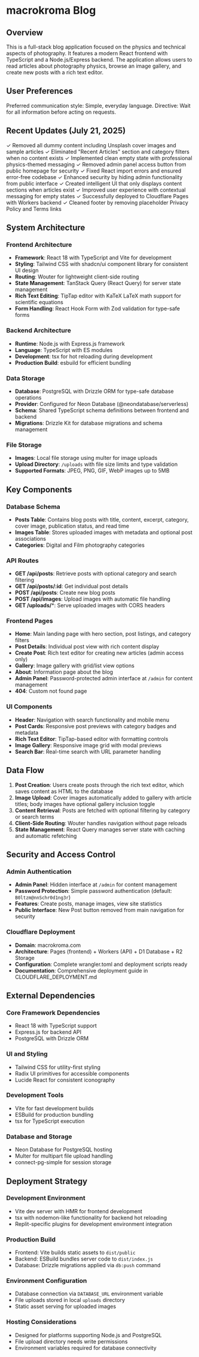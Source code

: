 # macrokroma Blog

## Overview

This is a full-stack blog application focused on the physics and technical aspects of photography. It features a modern React frontend with TypeScript and a Node.js/Express backend. The application allows users to read articles about photography physics, browse an image gallery, and create new posts with a rich text editor.

## User Preferences

Preferred communication style: Simple, everyday language.
Directive: Wait for all information before acting on requests.

## Recent Updates (July 21, 2025)

✓ Removed all dummy content including Unsplash cover images and sample articles
✓ Eliminated "Recent Articles" section and category filters when no content exists
✓ Implemented clean empty state with professional physics-themed messaging
✓ Removed admin panel access button from public homepage for security
✓ Fixed React import errors and ensured error-free codebase
✓ Enhanced security by hiding admin functionality from public interface
✓ Created intelligent UI that only displays content sections when articles exist
✓ Improved user experience with contextual messaging for empty states
✓ Successfully deployed to Cloudflare Pages with Workers backend
✓ Cleaned footer by removing placeholder Privacy Policy and Terms links

## System Architecture

### Frontend Architecture
- **Framework**: React 18 with TypeScript and Vite for development
- **Styling**: Tailwind CSS with shadcn/ui component library for consistent UI design
- **Routing**: Wouter for lightweight client-side routing
- **State Management**: TanStack Query (React Query) for server state management
- **Rich Text Editing**: TipTap editor with KaTeX LaTeX math support for scientific equations
- **Form Handling**: React Hook Form with Zod validation for type-safe forms

### Backend Architecture
- **Runtime**: Node.js with Express.js framework
- **Language**: TypeScript with ES modules
- **Development**: tsx for hot reloading during development
- **Production Build**: esbuild for efficient bundling

### Data Storage
- **Database**: PostgreSQL with Drizzle ORM for type-safe database operations
- **Provider**: Configured for Neon Database (@neondatabase/serverless)
- **Schema**: Shared TypeScript schema definitions between frontend and backend
- **Migrations**: Drizzle Kit for database migrations and schema management

### File Storage
- **Images**: Local file storage using multer for image uploads
- **Upload Directory**: `/uploads` with file size limits and type validation
- **Supported Formats**: JPEG, PNG, GIF, WebP images up to 5MB

## Key Components

### Database Schema
- **Posts Table**: Contains blog posts with title, content, excerpt, category, cover image, publication status, and read time
- **Images Table**: Stores uploaded images with metadata and optional post associations
- **Categories**: Digital and Film photography categories

### API Routes
- **GET /api/posts**: Retrieve posts with optional category and search filtering
- **GET /api/posts/:id**: Get individual post details
- **POST /api/posts**: Create new blog posts
- **POST /api/images**: Upload images with automatic file handling
- **GET /uploads/***: Serve uploaded images with CORS headers

### Frontend Pages
- **Home**: Main landing page with hero section, post listings, and category filters
- **Post Details**: Individual post view with rich content display
- **Create Post**: Rich text editor for creating new articles (admin access only)
- **Gallery**: Image gallery with grid/list view options
- **About**: Information page about the blog
- **Admin Panel**: Password-protected admin interface at `/admin` for content management
- **404**: Custom not found page

### UI Components
- **Header**: Navigation with search functionality and mobile menu
- **Post Cards**: Responsive post previews with category badges and metadata
- **Rich Text Editor**: TipTap-based editor with formatting controls
- **Image Gallery**: Responsive image grid with modal previews
- **Search Bar**: Real-time search with URL parameter handling

## Data Flow

1. **Post Creation**: Users create posts through the rich text editor, which saves content as HTML to the database
2. **Image Upload**: Cover images automatically added to gallery with article titles; body images have optional gallery inclusion toggle
3. **Content Retrieval**: Posts are fetched with optional filtering by category or search terms
4. **Client-Side Routing**: Wouter handles navigation without page reloads
5. **State Management**: React Query manages server state with caching and automatic refetching

## Security and Access Control

### Admin Authentication
- **Admin Panel**: Hidden interface at `/admin` for content management
- **Password Protection**: Simple password authentication (default: `B0ltzm@nnSchr0d1ng3r`)
- **Features**: Create posts, manage images, view site statistics
- **Public Interface**: New Post button removed from main navigation for security

### Cloudflare Deployment
- **Domain**: macrokroma.com 
- **Architecture**: Pages (frontend) + Workers (API) + D1 Database + R2 Storage
- **Configuration**: Complete wrangler.toml and deployment scripts ready
- **Documentation**: Comprehensive deployment guide in CLOUDFLARE_DEPLOYMENT.md

## External Dependencies

### Core Framework Dependencies
- React 18 with TypeScript support
- Express.js for backend API
- PostgreSQL with Drizzle ORM

### UI and Styling
- Tailwind CSS for utility-first styling
- Radix UI primitives for accessible components
- Lucide React for consistent iconography

### Development Tools
- Vite for fast development builds
- ESBuild for production bundling
- tsx for TypeScript execution

### Database and Storage
- Neon Database for PostgreSQL hosting
- Multer for multipart file upload handling
- connect-pg-simple for session storage

## Deployment Strategy

### Development Environment
- Vite dev server with HMR for frontend development
- tsx with nodemon-like functionality for backend hot reloading
- Replit-specific plugins for development environment integration

### Production Build
- Frontend: Vite builds static assets to `dist/public`
- Backend: ESBuild bundles server code to `dist/index.js`
- Database: Drizzle migrations applied via `db:push` command

### Environment Configuration
- Database connection via `DATABASE_URL` environment variable
- File uploads stored in local `uploads` directory
- Static asset serving for uploaded images

### Hosting Considerations
- Designed for platforms supporting Node.js and PostgreSQL
- File upload directory needs write permissions
- Environment variables required for database connectivity